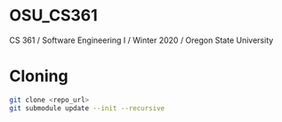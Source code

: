 # OSU_CS361
CS 361 / Software Engineering I / Winter 2020 / Oregon State University

# Cloning
```bash
git clone <repo_url>
git submodule update --init --recursive
```
